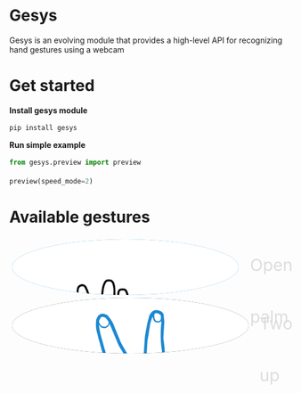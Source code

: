 # Gesys
Gesys is an evolving module that provides a high-level API for recognizing hand gestures using a webcam

# Get started
**Install gesys module**
```python
pip install gesys
```
**Run simple example**
```python
from gesys.preview import preview

preview(speed_mode=2)
```

# Available gestures
<div>
    <style>
        .diver{
            background-color: 'black';
        }
    </style>
    <div class='diver' style='width: 100%; height: 200px; display: flex; flex-direction: column; padding:5px; gap: 5px'>
        <div style='display:flex; height:100px; gap: 20px'>
            <div style='background-color:#007acc; height: 100%; border-radius: 50%; overflow:hidden'>
                <img src="./content/stop_svg.svg">
            </div>
            <div style='color: #dddddd; font-size: 30px; height:92.5px; line-height:92.5px'>Open palm</div>
        </div>
        <div style='display:flex; height:100px; gap: 20px'>
            <div style='background-color:#1e1e1e; height: 100px; border-radius: 50%; overflow:hidden'>
                <img src="./content/two_up_svg.svg">
            </div>
            <div style='color: #dddddd; font-size: 30px; height:92.5px; line-height:92.5px'>Two up</div>
        </div>
    </div>
</div>

